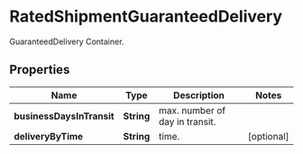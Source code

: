

# RatedShipmentGuaranteedDelivery

GuaranteedDelivery Container.

## Properties

| Name | Type | Description | Notes |
|------------ | ------------- | ------------- | -------------|
|**businessDaysInTransit** | **String** | max. number of day in transit. |  |
|**deliveryByTime** | **String** | time. |  [optional] |



